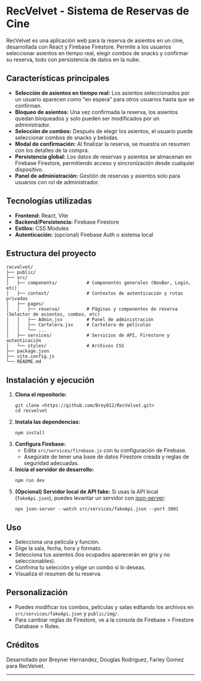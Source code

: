 # RecVelvet - Sistema de Reservas de Cine

RecVelvet es una aplicación web para la reserva de asientos en un cine, desarrollada con React y Firebase Firestore. Permite a los usuarios seleccionar asientos en tiempo real, elegir combos de snacks y confirmar su reserva, todo con persistencia de datos en la nube.

## Características principales

- **Selección de asientos en tiempo real:** Los asientos seleccionados por un usuario aparecen como "en espera" para otros usuarios hasta que se confirman.
- **Bloqueo de asientos:** Una vez confirmada la reserva, los asientos quedan bloqueados y solo pueden ser modificados por un administrador.
- **Selección de combos:** Después de elegir los asientos, el usuario puede seleccionar combos de snacks y bebidas.
- **Modal de confirmación:** Al finalizar la reserva, se muestra un resumen con los detalles de la compra.
- **Persistencia global:** Los datos de reservas y asientos se almacenan en Firebase Firestore, permitiendo acceso y sincronización desde cualquier dispositivo.
- **Panel de administración:** Gestión de reservas y asientos solo para usuarios con rol de administrador.

## Tecnologías utilizadas

- **Frontend:** React, Vite
- **Backend/Persistencia:** Firebase Firestore
- **Estilos:** CSS Modules
- **Autenticación:** (opcional) Firebase Auth o sistema local

## Estructura del proyecto

```
recvelvet/
├── public/
├── src/
│   ├── components/           # Componentes generales (NavBar, Login, etc)
│   ├── context/              # Contextos de autenticación y rutas privadas
│   ├── pages/
│   │   ├── reserva/          # Páginas y componentes de reserva (Selector de asientos, combos, etc)
│   │   ├── Admin.jsx         # Panel de administración
│   │   ├── Cartelera.jsx     # Cartelera de películas
│   │   └── ...
│   ├── services/             # Servicios de API, Firestore y autenticación
│   └── styles/               # Archivos CSS
├── package.json
├── vite.config.js
└── README.md
```

## Instalación y ejecución

1. **Clona el repositorio:**
   ```pwsh
   git clone <https://github.com/Brey012/RecVelvet.git>
   cd recvelvet
   ```
2. **Instala las dependencias:**
   ```pwsh
   npm install
   ```
3. **Configura Firebase:**
   - Edita `src/services/firebase.js` con tu configuración de Firebase.
   - Asegúrate de tener una base de datos Firestore creada y reglas de seguridad adecuadas.
4. **Inicia el servidor de desarrollo:**
   ```pwsh
   npm run dev
   ```
5. **(Opcional) Servidor local de API fake:**
   Si usas la API local (`fakeApi.json`), puedes levantar un servidor con [json-server](https://github.com/typicode/json-server):
   ```pwsh
   npx json-server --watch src/services/fakeApi.json --port 3001
   ```

## Uso

- Selecciona una película y función.
- Elige la sala, fecha, hora y formato.
- Selecciona tus asientos (los ocupados aparecerán en gris y no seleccionables).
- Confirma tu selección y elige un combo si lo deseas.
- Visualiza el resumen de tu reserva.

## Personalización

- Puedes modificar los combos, películas y salas editando los archivos en `src/services/fakeApi.json` y `public/img/`.
- Para cambiar reglas de Firestore, ve a la consola de Firebase > Firestore Database > Rules.

## Créditos

Desarrollado por Breyner Hernández, Douglas Rodriguez, Farley Gomez para RecVelvet.

---
